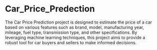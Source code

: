 # Car_Price_Predection
The Car Price Prediction project is designed to estimate the price of a car based on various features such as brand, model, manufacturing year, mileage, fuel type, transmission type, and other specifications. By leveraging machine learning techniques, this project aims to provide a robust tool for car buyers and sellers to make informed decisions.
